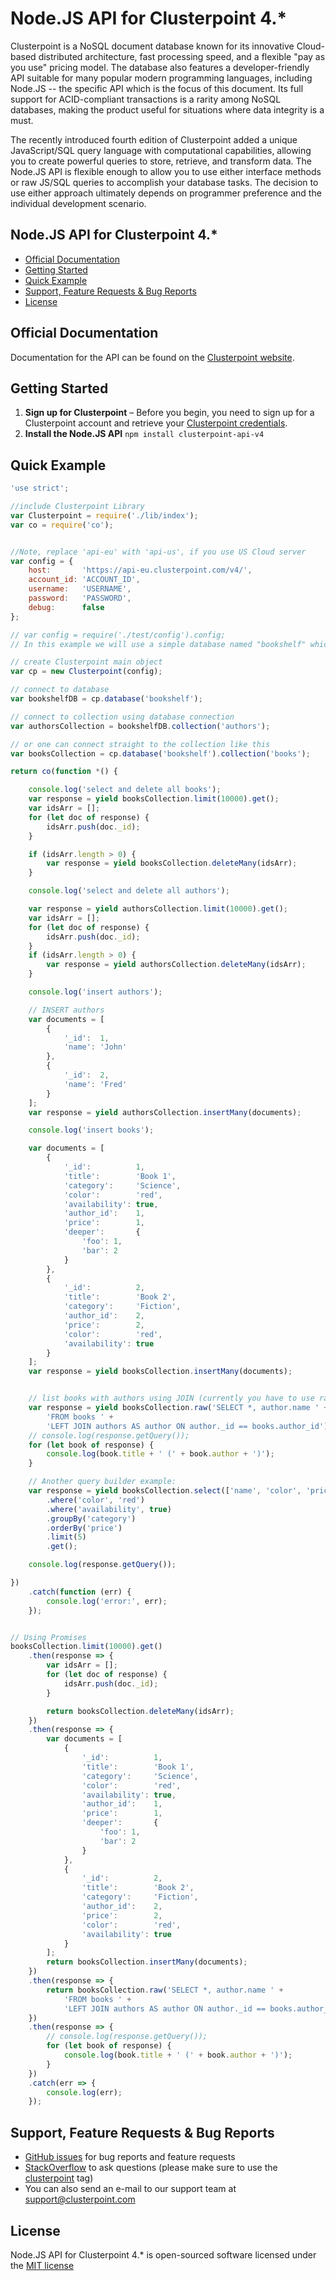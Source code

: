 # Node.JS API for Clusterpoint 4.*

Clusterpoint is a NoSQL document database known for its innovative Cloud-based distributed architecture, fast processing speed, and a flexible "pay as you use" pricing model. The database also features a developer-friendly API suitable for many popular modern programming languages, including Node.JS -- the specific API which is the focus of this document. Its full support for ACID-compliant transactions is a rarity among NoSQL databases, making the product useful for situations where data integrity is a must.

The recently introduced fourth edition of Clusterpoint added a unique JavaScript/SQL query language with computational capabilities, allowing you to create powerful queries to store, retrieve, and transform data. The Node.JS API is flexible enough to allow you to use either interface methods or raw JS/SQL queries to accomplish your database tasks. The decision to use either approach ultimately depends on programmer preference and the individual development scenario.

## Node.JS API for Clusterpoint 4.*
* [Official Documentation](#documentation)
* [Getting Started](#start)
* [Quick Example](#usage)
* [Support, Feature Requests & Bug Reports](#bugs)
* [License](#license)

<a name="documentation"></a>
## Official Documentation

Documentation for the API can be found on the [Clusterpoint website](https://www.clusterpoint.com/docs/api/4/php/389).

<a name="start"></a>
## Getting Started

1. **Sign up for Clusterpoint** – Before you begin, you need to
   sign up for a Clusterpoint account and retrieve your [Clusterpoint credentials](https://clusterpoint.com/docs/4.0/21/cloud-account-setup).
1. **Install the Node.JS API**
``npm install clusterpoint-api-v4``

<a name="usage"></a>
## Quick Example
```JavaScript
'use strict';

//include Clusterpoint Library
var Clusterpoint = require('./lib/index');
var co = require('co');


//Note, replace 'api-eu' with 'api-us', if you use US Cloud server
var config = {
	host:       'https://api-eu.clusterpoint.com/v4/',
	account_id: 'ACCOUNT_ID',
	username:   'USERNAME',
	password:   'PASSWORD',
	debug:      false
};

// var config = require('./test/config').config;
// In this example we will use a simple database named "bookshelf" which consists of books and book authors.

// create Clusterpoint main object
var cp = new Clusterpoint(config);

// connect to database
var bookshelfDB = cp.database('bookshelf');

// connect to collection using database connection
var authorsCollection = bookshelfDB.collection('authors');

// or one can connect straight to the collection like this
var booksCollection = cp.database('bookshelf').collection('books');

return co(function *() {

	console.log('select and delete all books');
	var response = yield booksCollection.limit(10000).get();
	var idsArr = [];
	for (let doc of response) {
		idsArr.push(doc._id);
	}

	if (idsArr.length > 0) {
		var response = yield booksCollection.deleteMany(idsArr);
	}

	console.log('select and delete all authors');

	var response = yield authorsCollection.limit(10000).get();
	var idsArr = [];
	for (let doc of response) {
		idsArr.push(doc._id);
	}
	if (idsArr.length > 0) {
		var response = yield authorsCollection.deleteMany(idsArr);
	}

	console.log('insert authors');

	// INSERT authors
	var documents = [
		{
			'_id':  1,
			'name': 'John'
		},
		{
			'_id':  2,
			'name': 'Fred'
		}
	];
	var response = yield authorsCollection.insertMany(documents);

	console.log('insert books');

	var documents = [
		{
			'_id':          1,
			'title':        'Book 1',
			'category':     'Science',
			'color':        'red',
			'availability': true,
			'author_id':    1,
			'price':        1,
			'deeper':       {
				'foo': 1,
				'bar': 2
			}
		},
		{
			'_id':          2,
			'title':        'Book 2',
			'category':     'Fiction',
			'author_id':    2,
			'price':        2,
			'color':        'red',
			'availability': true
		}
	];
	var response = yield booksCollection.insertMany(documents);


	// list books with authors using JOIN (currently you have to use raw() function for JOINS)
	var response = yield booksCollection.raw('SELECT *, author.name ' +
		'FROM books ' +
		'LEFT JOIN authors AS author ON author._id == books.author_id');
	// console.log(response.getQuery());
	for (let book of response) {
		console.log(book.title + ' (' + book.author + ')');
	}

	// Another query builder example:
	var response = yield booksCollection.select(['name', 'color', 'price', 'category'])
		.where('color', 'red')
		.where('availability', true)
		.groupBy('category')
		.orderBy('price')
		.limit(5)
		.get();

	console.log(response.getQuery());

})
	.catch(function (err) {
		console.log('error:', err);
	});


// Using Promises
booksCollection.limit(10000).get()
	.then(response => {
		var idsArr = [];
		for (let doc of response) {
			idsArr.push(doc._id);
		}

		return booksCollection.deleteMany(idsArr);
	})
	.then(response => {
		var documents = [
			{
				'_id':          1,
				'title':        'Book 1',
				'category':     'Science',
				'color':        'red',
				'availability': true,
				'author_id':    1,
				'price':        1,
				'deeper':       {
					'foo': 1,
					'bar': 2
				}
			},
			{
				'_id':          2,
				'title':        'Book 2',
				'category':     'Fiction',
				'author_id':    2,
				'price':        2,
				'color':        'red',
				'availability': true
			}
		];
		return booksCollection.insertMany(documents);
	})
	.then(response => {
		return booksCollection.raw('SELECT *, author.name ' +
			'FROM books ' +
			'LEFT JOIN authors AS author ON author._id == books.author_id');
	})
	.then(response => {
		// console.log(response.getQuery());
		for (let book of response) {
			console.log(book.title + ' (' + book.author + ')');
		}
	})
	.catch(err => {
		console.log(err);
	});
```


<a name="bugs"></a>
## Support, Feature Requests & Bug Reports

* [GitHub issues](https://github.com/clusterpoint/nodejs-client-api-v4/issues) for bug reports and feature requests
* [StackOverflow](https://stackoverflow.com) to ask questions (please make sure to use the [clusterpoint](http://stackoverflow.com/questions/tagged/clusterpoint) tag)
* You can also send an e-mail to our support team at support@clusterpoint.com

<a name="license"></a>
## License

 Node.JS API for Clusterpoint 4.* is open-sourced software licensed under the [MIT license](http://opensource.org/licenses/MIT)